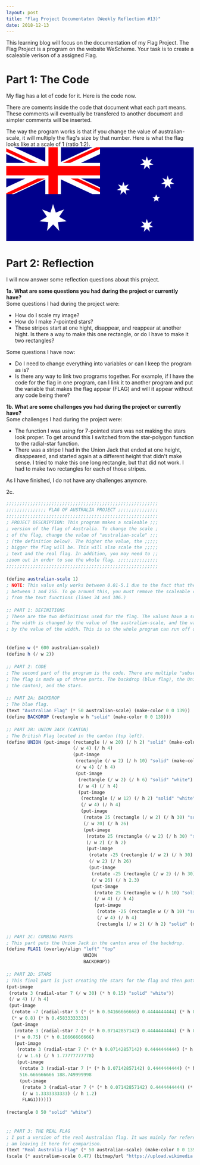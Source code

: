 ```yaml
---
layout: post
title: "Flag Project Documentaton (Weekly Reflection #13)"
date: 2018-12-13
---
```


This learning blog will focus on the documentation of my Flag Project. The Flag Project is a program on the website WeScheme. Your task is to create a scaleable verison of a assigned Flag. 

<h1>Part 1: The Code</h1>
My flag has a lot of code for it. Here is the code now.

There are coments inside the code that document what each part means. These comments will eventually be transfered to another document and simpler comments will be inserted.

The way the program works is that if you change the value of australian-scale, it will multiply the flag's size by that number. Here is what the flag looks like at a scale of 1 (ratio 1:2).
![Flag of Australia](/img/Flag_of_Australia.png)

<h1>Part 2: Reflection</h1>
I will now answer some reflection questions about this project.

**1a. What are some questions you had during the project or currently have?**  
Some questions I had during the project were:
- How do I scale my image?
- How do I make 7-pointed stars?
- These stripes start at one hight, disappear, and reappear at another hight. Is there a way to make this one rectangle, or do I have to make it two rectangles?

Some questions I have now:
- Do I need to change everything into variables or can I keep the program as is?
- Is there any way to link two programs together. For example, if I have the code for the flag in one program, can I link it to another program and put the variable that makes the flag appear (FLAG) and will it appear without any code being there?

**1b. What are some challenges you had during the project or currently have?**  
Some challenges I had during the project were:
- The function I was using for 7-pointed stars was not making the stars look proper. To get around this I switched from the star-polygon function to the radial-star function.
- There was a stripe I had in the Union Jack that ended at one height, disappeared, and started again at a different height that didn't make sense. I tried to make this one long rectangle, but that did not work. I had to make two rectangles for each of those stripes.

As I have finished, I do not have any challenges anymore.

2c.

```scheme
;;;;;;;;;;;;;;;;;;;;;;;;;;;;;;;;;;;;;;;;;;;;;;;;;;;;;;;;;
;;;;;;;;;;;;;;; FLAG OF AUSTRALIA PROJECT ;;;;;;;;;;;;;;;
;;;;;;;;;;;;;;;;;;;;;;;;;;;;;;;;;;;;;;;;;;;;;;;;;;;;;;;;;
; PROJECT DESCRIPTION: This program makes a scaleable ;;;
; version of the flag of Australia. To change the scale ;
; of the flag, change the value of "australian-scale" ;;;
; (the definition below). The higher the value, the ;;;;;
; bigger the flag will be. This will also scale the ;;;;;
; text and the real flag. In addition, you may need to ;;
;zoom out in order to see the whole flag. ;;;;;;;;;;;;;;;
;;;;;;;;;;;;;;;;;;;;;;;;;;;;;;;;;;;;;;;;;;;;;;;;;;;;;;;;;

(define australian-scale 1)
; NOTE: This value only works between 0.01-5.1 due to the fact that the text needs an integer
; between 1 and 255. To go around this, you must remove the scaleable code ((* 50 australian-scale))
; from the text functions (lines 34 and 106.)

;; PART 1: DEFINITIONS
; These are the two definitions used for the flag. The values have a sort of "chain of command".
; The width is changed by the value of the australian-scale, and the value of the height is changed
; by the value of the width. This is so the whole program can run off of one value.


(define w (* 600 australian-scale))
(define h (/ w 2))

;; PART 2: CODE 
; The second part of the program is the code. There are multiple "subsections" inside this part.
; The flag is made up of three parts. The backdrop (blue flag), the Union Jack (British Flag inside 
; the canton), and the stars.

;; PART 2A: BACKDROP
; The blue flag.
(text "Australian Flag" (* 50 australian-scale) (make-color 0 0 139))
(define BACKDROP (rectangle w h "solid" (make-color 0 0 139)))

;; PART 2B: UNION JACK (CANTON)
; The British Flag located in the canton (top left).
(define UNION (put-image (rectangle (/ w 20) (/ h 2) "solid" (make-color 255 0 0))
                         (/ w 4) (/ h 4)
                         (put-image 
                          (rectangle (/ w 2) (/ h 10) "solid" (make-color 255 0 0))
                          (/ w 4) (/ h 4)
                          (put-image 
                           (rectangle (/ w 2) (/ h 6) "solid" "white")
                           (/ w 4) (/ h 4)
                           (put-image
                            (rectangle (/ w 12) (/ h 2) "solid" "white")
                            (/ w 4) (/ h 4)
                            (put-image 
                             (rotate 25 (rectangle (/ w 2) (/ h 30) "solid" (make-color 255 0 0))) 
                             (/ w 20) (/ h 26)
                             (put-image
                              (rotate 25 (rectangle (/ w 2) (/ h 30) "solid" (make-color 255 0 0)))
                              (/ w 2) (/ h 2)
                              (put-image
                               (rotate -25 (rectangle (/ w 2) (/ h 30) "solid" (make-color 255 0 0))) 
                               (/ w 2) (/ h 26)
                               (put-image
                                (rotate -25 (rectangle (/ w 2) (/ h 30) "solid" (make-color 255 0 0)))
                                (/ w 26) (/ h 2.3)
                                (put-image
                                 (rotate 25 (rectangle w (/ h 10) "solid" "white"))    
                                 (/ w 4) (/ h 4)
                                 (put-image
                                  (rotate -25 (rectangle w (/ h 10) "solid" "white"))  
                                  (/ w 4) (/ h 4)
                                  (rectangle (/ w 2) (/ h 2) "solid" (make-color 0 0 139)))))))))))))

;; PART 2C: COMBING PARTS
; This part puts the Union Jack in the canton area of the backdrop.
(define FLAG1 (overlay/align "left" "top"
                             UNION
                             BACKDROP))

;; PART 2D: STARS
; This final part is just creating the stars for the flag and then putting them ontop of the backdrop.
(put-image 
 (rotate 3 (radial-star 7 (/ w 30) (* h 0.15) "solid" "white"))
 (/ w 4) (/ h 4) 
 (put-image
  (rotate -7 (radial-star 5 (* (* h 0.04166666666) 0.4444444444) (* h 0.04166666666) "solid" "white"))
  (* w 0.8) (* h 0.45833333333)
  (put-image
   (rotate 3 (radial-star 7 (* (* h 0.07142857142) 0.4444444444) (* h 0.07142857142) "solid" "white"))
   (* w 0.75) (* h 0.16666666666)
   (put-image 
    (rotate 3 (radial-star 7 (* (* h 0.07142857142) 0.4444444444) (* h 0.07142857142) "solid" "white"))
    (/ w 1.6) (/ h 1.77777777778)
    (put-image 
     (rotate 3 (radial-star 7 (* (* h 0.07142857142) 0.4444444444) (* h 0.07142857142) "solid" "white"))
     516.666666666 188.749999998
     (put-image 
      (rotate 3 (radial-star 7 (* (* h 0.07142857142) 0.4444444444) (* h 0.07142857142) "solid" "white"))
      (/ w 1.3333333333) (/ h 1.2)
      FLAG1))))))

(rectangle 0 50 "solid" "white")


;; PART 3: THE REAL FLAG
; I put a version of the real Australian flag. It was mainly for reference while coding, but I 
; am leaving it here for comparison.
(text "Real Australia Flag" (* 50 australian-scale) (make-color 0 0 139))
(scale (* australian-scale 0.47) (bitmap/url "https://upload.wikimedia.org/wikipedia/en/b/b9/Flag_of_Australia.svg"))
```
